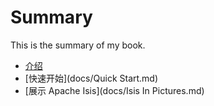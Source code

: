 # Summary

This is the summary of my book.

* [介绍](docs/Introduction.md)
* [快速开始](docs/Quick Start.md)
* [展示 Apache Isis](docs/Isis In Pictures.md)
 